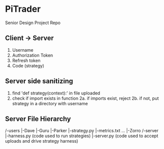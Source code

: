 # PiTrader
Senior Design Project Repo


## Client -> Server
1. Username
2. Authorization Token 
3. Refresh token
4. Code (strategy)

## Server side sanitizing
1. find 'def strategy(context):' in file uploaded
2. check if import exists in function
2a. if imports exist, reject
2b. if not, put strategy in a directory with username

## Server File Hierarchy

/-users
  |-Dave
  |-Guru
  |-Parker
    |-strategy.py
    |-metrics.txt
  ...
  |-Zorro
/-server
  |-harness.py (code used to run strategies)
  |-server.py (code used to accept uploads and drive strategy harness)
